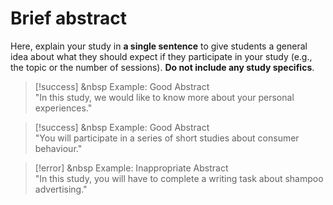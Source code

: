 
# Brief abstract

Here, explain your study in **a single sentence** to give students a general idea about what they should expect if they participate in your study (e.g., the topic or the number of sessions). **Do not include any study specifics**. 

>[!success] <i class="fa-regular fa-thumbs-up"></i> &nbsp Example: Good Abstract
><br>
>"In this study, we would like to know more about your personal experiences."

>[!success] <i class="fa-regular fa-thumbs-up"></i> &nbsp Example: Good Abstract
><br>
>"You will participate in a series of short studies about consumer behaviour."

>[!error] <i class="fa-regular fa-circle-xmark"></i> &nbsp Example: Inappropriate Abstract
><br>
>"In this study, you will have to complete a writing task about shampoo advertising."

